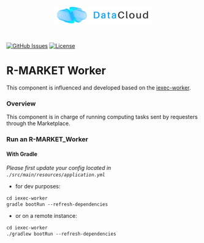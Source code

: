 <p align="center"><img width=50% src="https://raw.githubusercontent.com/DataCloud-project/toolbox/master/docs/img/datacloud_logo.png"></p>&nbsp;

[![GitHub Issues](https://img.shields.io/github/issues/DataCloud-project/R-MARKET_Worker.svg)](https://github.com/DataCloud-project/R-MARKET_Worker/issues)
[![License](https://img.shields.io/badge/license-Apache2.0-blue.svg)](https://opensource.org/licenses/Apache-2.0)

# R-MARKET Worker
This component is influenced and developed based on the [iexec-worker](https://github.com/iExecBlockchainComputing/iexec-worker).

### Overview

This component is in charge of running computing tasks sent by requesters through the Marketplace.

### Run an R-MARKET_Worker


#### With Gradle

*Please first update your config located in `./src/main/resources/application.yml`*

* for dev purposes:

```
cd iexec-worker
gradle bootRun --refresh-dependencies
```
* or on a remote instance:
```
cd iexec-worker
./gradlew bootRun --refresh-dependencies
```
